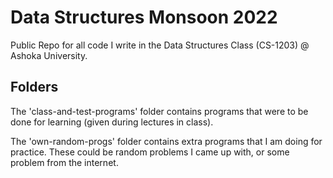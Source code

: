 # Data Structures Monsoon 2022
Public Repo for all code I write in the Data Structures Class (CS-1203) @ Ashoka University. 

## Folders
The 'class-and-test-programs' folder contains programs that were to be done for learning (given during lectures in class).

The 'own-random-progs' folder contains extra programs that I am doing for practice. These could be random problems I came up with, or some problem from the internet.
